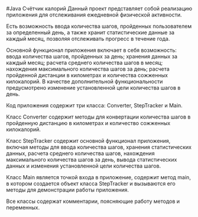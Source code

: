 #Java Счётчик калорий
Данный проект представляет собой реализацию приложения для отслеживания ежедневной физической активности.

Есть возможность ввода количества шагов, пройденных пользователем за определенный день, а также хранит статистические данные за каждый месяц, позволяя отслеживать прогресс в течение года.

Основной функционал приложения включает в себя возможность:
ввода количества шагов, пройденных за день;
хранения данных за каждый месяц;
расчета среднего количества шагов в месяц;
нахождения максимального количества шагов за день;
расчета пройденной дистанции в километрах и количества сожженных килокалорий.
В качестве дополнительной функциональности предусмотрено изменение установленной цели количества шагов в день.

Код приложения содержит три класса: Converter, StepTracker и Main.

Класс Converter содержит методы для конвертации количества шагов в пройденную дистанцию в километрах и количество сожженных килокалорий.

Класс StepTracker содержит основной функционал приложения, включая методы для ввода количества шагов, хранения статистических данных, расчета среднего количества шагов, нахождения максимального количества шагов за день, вывода статистических данных и изменения установленной цели количества шагов.

Класс Main является точкой входа в приложение, содержит метод main, в котором создается объект класса StepTracker и вызываются его методы для демонстрации работы приложения.

Все классы содержат комментарии, поясняющие работу методов и переменных.
